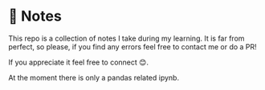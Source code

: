 # 📝 Notes

This repo is a collection of notes I take during my learning.
It is far from perfect, so please, if you find any errors feel free to contact me or do a PR!

If you appreciate it feel free to connect 😊.


At the moment there is only a pandas related ipynb.